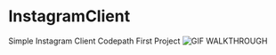 # InstagramClient
Simple Instagram Client
Codepath First Project
<img src="cellphone.gif" alt="GIF WALKTHROUGH" >
